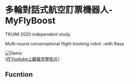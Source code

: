 # 多輪對話式航空訂票機器人-MyFlyBoost
 
TKUIM 2020 independent study  

Multi-round conversational flight booking robot -with Rasa  

![Demo](https://github.com/ChengHanChiu/MyFlyBoost/blob/main/demonstration/Demo%E5%BD%B1%E7%89%87.gif)<br>
([在Youtube上觀看完整影片](https://youtu.be/yQazejdPJ_w))

## Fucntion



